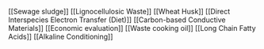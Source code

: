 [[Sewage sludge]]
[[Lignocellulosic Waste]]
[[Wheat Husk]]
[[Direct Interspecies Electron Transfer (Diet)]]
[[Carbon-based Conductive Materials]]
[[Economic evaluation]]
[[Waste cooking oil]]
[[Long Chain Fatty Acids]]
[[Alkaline Conditioning]]
